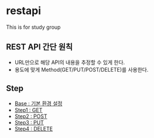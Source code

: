 # restapi
This is for study group

## REST API 간단 원칙
- URL만으로 해당 API의 내용을 추정할 수 있게 한다.
- 용도에 맞게 Method(GET/PUT/POST/DELETE)를 사용한다.

## Step
- [Base : 기본 환경 설정](https://github.com/btpink-seo/restapi/tree/main/base)
- [Step1 : GET](https://github.com/btpink-seo/restapi/tree/main/step1)
- [Step2 : POST](https://github.com/btpink-seo/restapi/tree/main/step2)
- [Step3 : PUT](https://github.com/btpink-seo/restapi/tree/main/step3)
- [Step4 : DELETE](https://github.com/btpink-seo/restapi/tree/main/step4)
